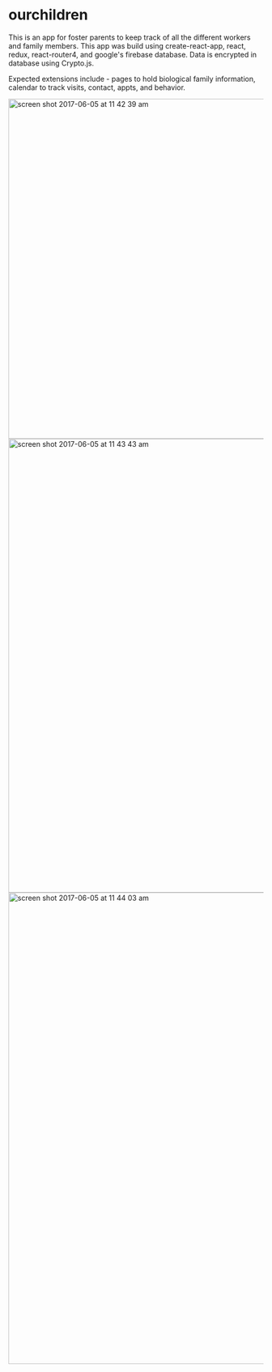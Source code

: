 # ourchildren
This is an app for foster parents to keep track of all the different workers and family members.
This app was build using create-react-app, react, redux, react-router4, and google's firebase database. 
Data is encrypted in database using Crypto.js.

Expected extensions include - pages to hold biological family information, calendar to track visits, contact, appts, and behavior.

<img width="672" alt="screen shot 2017-06-05 at 11 42 39 am" src="https://cloud.githubusercontent.com/assets/24981999/26795956/d0528fa4-49e4-11e7-96c3-9ad7f207cfe4.png">
<img width="897" alt="screen shot 2017-06-05 at 11 43 43 am" src="https://cloud.githubusercontent.com/assets/24981999/26795835/57c87490-49e4-11e7-828d-5a3c00440962.png">

<img width="932" alt="screen shot 2017-06-05 at 11 44 03 am" src="https://cloud.githubusercontent.com/assets/24981999/26795846/6295262a-49e4-11e7-9eef-0ff86a56543f.png">
